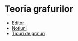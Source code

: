 # Teoria grafurilor

- [Editor](editor.md)
- [Noțiuni](notiuni.md)
- [Tipuri de grafuri](tipuri.md)

